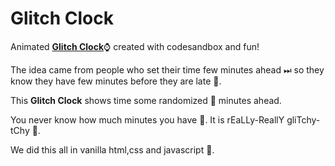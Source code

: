 
# Glitch Clock

Animated [**Glitch Clock**](https://6sexvh.csb.app/)⌚ created with codesandbox and fun! 

The idea came from people who set their time few minutes ahead ⏭ so they know they have few minutes before they are late 🐌. 

This **Glitch Clock** shows time some randomized 🎲 minutes ahead. 

You never know how much minutes you have 👻. It is rEaLLy-ReallY gliTchy-tChy 🍄.

We did this all in vanilla html,css and javascript 🍦.
